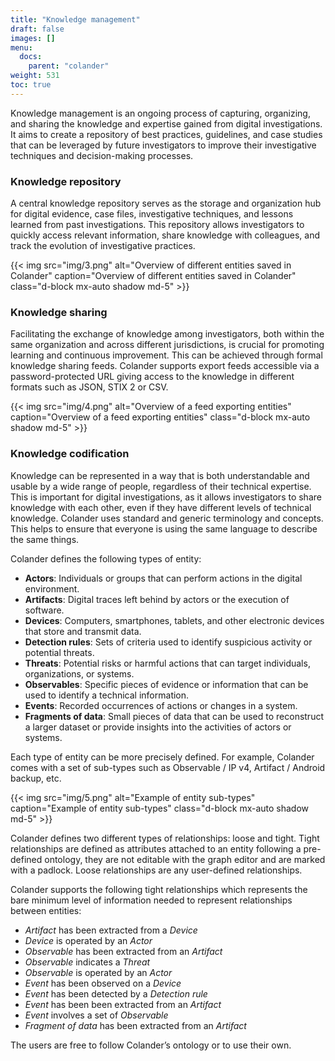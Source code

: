 ```yaml
---
title: "Knowledge management"
draft: false
images: []
menu:
  docs:
    parent: "colander"
weight: 531
toc: true
---
```


Knowledge management is an ongoing process of capturing, organizing, and sharing the knowledge and expertise gained from digital investigations. It aims to create a repository of best practices, guidelines, and case studies that can be leveraged by future investigators to improve their investigative techniques and decision-making processes.

### Knowledge repository
A central knowledge repository serves as the storage and organization hub for digital evidence, case files, investigative techniques, and lessons learned from past investigations. This repository allows investigators to quickly access relevant information, share knowledge with colleagues, and track the evolution of investigative practices.

  {{< img src="img/3.png" alt="Overview of different entities saved in Colander" caption="Overview of different entities saved in Colander" class="d-block mx-auto shadow md-5" >}}

### Knowledge sharing
Facilitating the exchange of knowledge among investigators, both within the same organization and across different jurisdictions, is crucial for promoting learning and continuous improvement. This can be achieved through formal knowledge sharing feeds. Colander supports export feeds accessible via a password-protected URL giving access to the knowledge in different formats such as JSON, STIX 2 or CSV.

  {{< img src="img/4.png" alt="Overview of a feed exporting entities" caption="Overview of a feed exporting entities" class="d-block mx-auto shadow md-5" >}}

### Knowledge codification
Knowledge can be represented in a way that is both understandable and usable by a wide range of people, regardless of their technical expertise. This is important for digital investigations, as it allows investigators to share knowledge with each other, even if they have different levels of technical knowledge. Colander uses standard and generic terminology and concepts. This helps to ensure that everyone is using the same language to describe the same things. 

Colander defines the following types of entity:

* **Actors**: Individuals or groups that can perform actions in the digital environment.
* **Artifacts**: Digital traces left behind by actors or the execution of software.
* **Devices**: Computers, smartphones, tablets, and other electronic devices that store and transmit data.
* **Detection rules**: Sets of criteria used to identify suspicious activity or potential threats.
* **Threats**: Potential risks or harmful actions that can target individuals, organizations, or systems.
* **Observables**: Specific pieces of evidence or information that can be used to identify a technical information.
* **Events**: Recorded occurrences of actions or changes in a system.
* **Fragments of data**: Small pieces of data that can be used to reconstruct a larger dataset or provide insights into the activities of actors or systems.

Each type of entity can be more precisely defined. For example, Colander comes with a set of sub-types such as Observable / IP v4, Artifact / Android backup, etc.

{{< img src="img/5.png" alt="Example of entity sub-types" caption="Example of entity sub-types" class="d-block mx-auto shadow md-5" >}}

Colander defines two different types of relationships: loose and tight. Tight relationships are defined as attributes attached to an entity following a pre-defined ontology, they are not editable with the graph editor and are marked with a padlock. Loose relationships are any user-defined relationships.

Colander supports the following tight relationships which represents the bare minimum level of information needed to represent relationships between entities:
* *Artifact* has been extracted from a *Device*
* *Device* is operated by an *Actor*
* *Observable* has been extracted from an *Artifact*
* *Observable* indicates a *Threat*
* *Observable* is operated by an *Actor*
* *Event* has been observed on a *Device*
* *Event* has been detected by a *Detection rule*
* *Event* has been been extracted from an *Artifact*
* *Event* involves a set of *Observable*
* *Fragment of data* has been extracted from an *Artifact*

The users are free to follow Colander’s ontology or to use their own. 